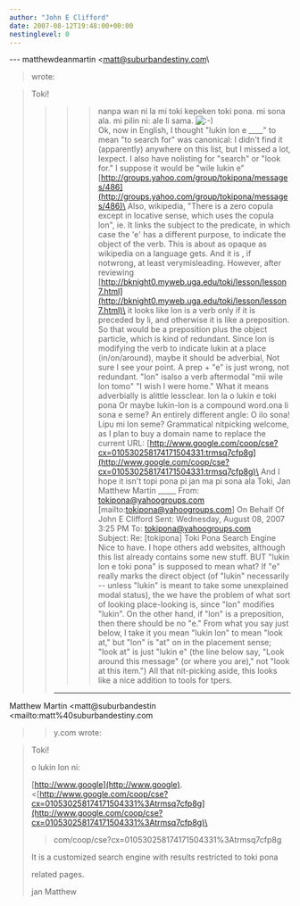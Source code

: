 ```yaml
---
author: "John E Clifford"
date: 2007-08-12T19:48:00+00:00
nestinglevel: 0
---
```

\---
 matthewdeanmartin <[matt@suburbandestiny.com](mailto://matt@suburbandestiny.com)\
> wrote:

> Toki!
>>>> nanpa wan ni la mi toki kepeken toki pona. mi sona ala. mi pilin ni: ale
> li sama. ![:-)](images/smilies/icon_e_smile.gif "Smile")\
>>>> Ok, now in English,
>>>> I thought "lukin lon e \_\_\_\_" to mean "to search for" was canonical:
>I didn't find it (apparently) anywhere on this list, but I missed a lot, Iexpect. I also have nolisting for "search" or "look for." I suppose it would be "wile lukin e"
>> [http://groups.yahoo.com/group/tokipona/messages/486](http://groups.yahoo.com/group/tokipona/messages/486)\
>>>> Also, wikipedia, "There is a zero copula except in locative sense, which
> uses the copula lon", ie. It links the subject to the predicate, in which
> case the 'e' has a different purpose, to indicate the object of the verb.
>This is about as opaque as wikipedia on a language gets. And it is , if notwrong, at least verymisleading.
>> However, after reviewing
>> [http://bknight0.myweb.uga.edu/toki/lesson/lesson7.html](http://bknight0.myweb.uga.edu/toki/lesson/lesson7.html)\
>>>> it looks like lon is a verb only if it is preceded by li, and otherwise it
> is like a preposition. So that would be a preposition plus the object
> particle, which is kind of redundant. Since lon is modifying the verb to
> indicate lukin at a place (in/on/around), maybe it should be adverbial,
>Not sure I see your point. A prep + "e" is just wrong, not redundant. "lon" isalso a verb aftermodal "mii wile lon tomo" "I wish I were home." What it means adverbially is alittle lessclear.
>> lon la o lukin e toki pona
>>>> Or maybe lukin-lon is a compound word.ona li sona e seme?
>>> An entirely different angle:
>>>> O ilo sona! Lipu mi lon seme?
>>>> Grammatical nitpicking welcome, as I plan to buy a domain name to replace
> the current URL:
>>>> [http://www.google.com/coop/cse?cx=010530258174171504331:trmsq7cfp8g](http://www.google.com/coop/cse?cx=010530258174171504331:trmsq7cfp8g)\
>>>> And I hope it isn't topi pona pi jan ma pi sona ala
>>>> Toki,
>>>> Jan Matthew Martin
>> \_\_\_\_\_
>> From: [tokipona@yahoogroups.com](mailto://tokipona@yahoogroups.com) \[mailto:[tokipona@yahoogroups.com](mailto://tokipona@yahoogroups.com)\] On Behalf
> Of John E Clifford
> Sent: Wednesday, August 08, 2007 3:25 PM
> To: [tokipona@yahoogroups.com](mailto://tokipona@yahoogroups.com)\
> Subject: Re: \[tokipona\] Toki Pona Search Engine
>>>> Nice to have. I hope others add websites, although this list already
> contains some new stuff.
> BUT
> "lukin lon e toki pona" is supposed to mean what? If "e" really marks the
> direct object (of
> "lukin" necessarily --
 unless "lukin" is meant to take some unexplained
> modal status), the we have
> the problem of what sort of looking place-looking is, since "lon" modifies
> "lukin". On the other
> hand, if "lon" is a preposition, then there should be no "e." From what you
> say just below, I take
> it you mean "lukin lon" to mean "look at," but "lon" is "at" on in the
> placement sense; "look at"
> is just "lukin e" (the line below say, "Look around this message" (or where
> you are)," not "look
> at this item.") All that nit-picking aside, this looks like a nice addition
> to tools for tpers.
>> ---
 Matthew Martin <matt@suburbandestin <mailto:matt%40suburbandestiny.com
>> y.com
> wrote:

>> 
> Toki!
> 
>> 
> o lukin lon ni:
> 
>> 
> [http://www.google](http://www.google).
> <[http://www.google.com/coop/cse?cx=010530258174171504331%3Atrmsq7cfp8g](http://www.google.com/coop/cse?cx=010530258174171504331%3Atrmsq7cfp8g)\
>> com/coop/cse?cx=010530258174171504331%3Atrmsq7cfp8g
> 
>> 
> It is a customized search engine with results restricted to toki pona
> 
> related pages.
> 
>> 
> jan Matthew
> 
>> 
>>>>>